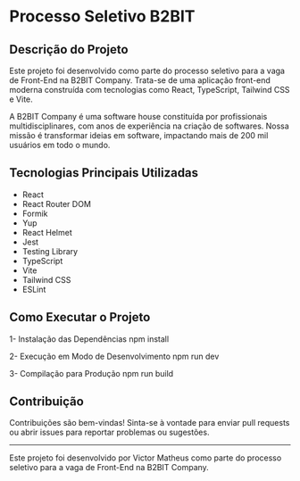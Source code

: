 # Processo Seletivo B2BIT

## Descrição do Projeto

Este projeto foi desenvolvido como parte do processo seletivo para a vaga de Front-End na B2BIT Company. Trata-se de uma aplicação front-end moderna construída com tecnologias como React, TypeScript, Tailwind CSS e Vite.

A B2BIT Company é uma software house constituída por profissionais multidisciplinares, com anos de experiência na criação de softwares. Nossa missão é transformar ideias em software, impactando mais de 200 mil usuários em todo o mundo.

## Tecnologias Principais Utilizadas

<ul>
  <li>React</li>
  <li>React Router DOM</li>
  <li>Formik</li>
  <li>Yup</li>
  <li>React Helmet</li>
  <li>Jest</li>
  <li>Testing Library</li>
  <li>TypeScript</li>
  <li>Vite</li>
  <li>Tailwind CSS</li>
  <li>ESLint</li>
</ul>

## Como Executar o Projeto

1- Instalação das Dependências
    npm install
    
2- Execução em Modo de Desenvolvimento
    npm run dev
    
3-  Compilação para Produção
    npm run build

## Contribuição

Contribuições são bem-vindas! Sinta-se à vontade para enviar pull requests ou abrir issues para reportar problemas ou sugestões.

---

Este projeto foi desenvolvido por Victor Matheus como parte do processo seletivo para a vaga de Front-End na B2BIT Company.
